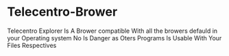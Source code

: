 # Telecentro-Brower
Telecentro Explorer Is A Brower compatible With all the browers defauld in your Operating system
No Is Danger as Oters Programs
Is Usable With Your Files Respectives

